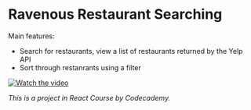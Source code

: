 # Ravenous Restaurant Searching

Main features:
- Search for restaurants, view a list of restaurants returned by the Yelp API
- Sort through restanrants using a filter

[![Watch the video](https://img.youtube.com/vi/nTQUwghvy5Q/default.jpg)](https://youtu.be/nTQUwghvy5Q)

*This is a project in React Course by Codecademy.*

